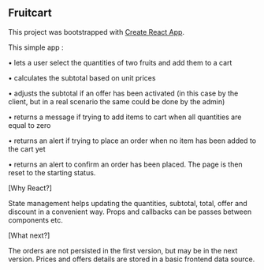 ## Fruitcart

This project was bootstrapped with [Create React App](https://github.com/facebook/create-react-app).


This simple app :

• lets a user select the quantities of two fruits and add them to a cart

• calculates the subtotal based on unit prices

• adjusts the subtotal if an offer has been activated (in this case by the client, but in a real scenario the same could be done by the admin)

• returns a message if trying to add items to cart when all quantities are equal to zero

• returns an alert if trying to place an order when no item has been added to the cart yet

• returns an alert to confirm an order has been placed. The page is then reset to the starting status.

[Why React?] 

State management helps updating the quantities, subtotal, total, offer and discount in a convenient way. 
Props and callbacks can be passes between components etc.

[What next?]

The orders are not persisted in the first version, but may be in the next version.
Prices and offers details are stored in a basic frontend data source.

